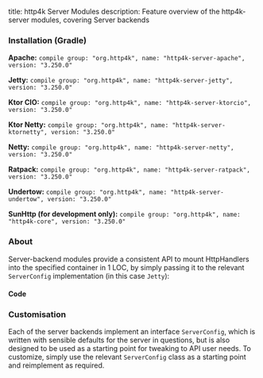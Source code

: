 title: http4k Server Modules
description: Feature overview of the http4k-server modules, covering Server backends

### Installation (Gradle)
**Apache:** ```compile group: "org.http4k", name: "http4k-server-apache", version: "3.250.0"```

**Jetty:** ```compile group: "org.http4k", name: "http4k-server-jetty", version: "3.250.0"```

**Ktor CIO:** ```compile group: "org.http4k", name: "http4k-server-ktorcio", version: "3.250.0"```

**Ktor Netty:** ```compile group: "org.http4k", name: "http4k-server-ktornetty", version: "3.250.0"```

**Netty:** ```compile group: "org.http4k", name: "http4k-server-netty", version: "3.250.0"```

**Ratpack:** ```compile group: "org.http4k", name: "http4k-server-ratpack", version: "3.250.0"```

**Undertow:** ```compile group: "org.http4k", name: "http4k-server-undertow", version: "3.250.0"```

**SunHttp (for development only):** ```compile group: "org.http4k", name: "http4k-core", version: "3.250.0"```

### About
Server-backend modules provide a consistent API to mount HttpHandlers into the specified container in 1 LOC, by 
simply passing it to the relevant `ServerConfig` implementation (in this case `Jetty`):

#### Code [<img class="octocat"/>](https://github.com/http4k/http4k/blob/master/src/docs/guide/modules/servers/example_http.kt)

<script src="https://gist-it.appspot.com/https://github.com/http4k/http4k/blob/master/src/docs/guide/modules/servers/example_http.kt"></script>

### Customisation
Each of the server backends implement an interface `ServerConfig`, which is written with sensible defaults for the server in questions, 
but is also designed to be used as a starting point for tweaking to API user needs. To customize, simply use the relevant `ServerConfig` 
class as a starting point and reimplement as required.
